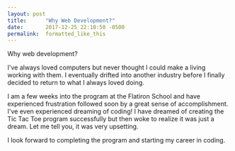 ```yaml
---
layout: post
title:      "Why Web Development?"
date:       2017-12-25 22:10:50 -0500
permalink:  formatted_like_this
---
```


Why web development?

I've always loved computers but never thought I could make a living working with them.  I eventually drifted into another industry before I finally decided to return to what I always loved doing.   

I am a few weeks into the program at the Flatiron School and have experienced frustration followed soon by a great sense of accomplishment.   I've even experienced dreaming of coding!  I have dreamed of creating the Tic Tac Toe program successfully but then woke to realize it was just a dream.  Let me tell you, it was very upsetting.  

I look forward to completing the program and starting my career in coding.  
